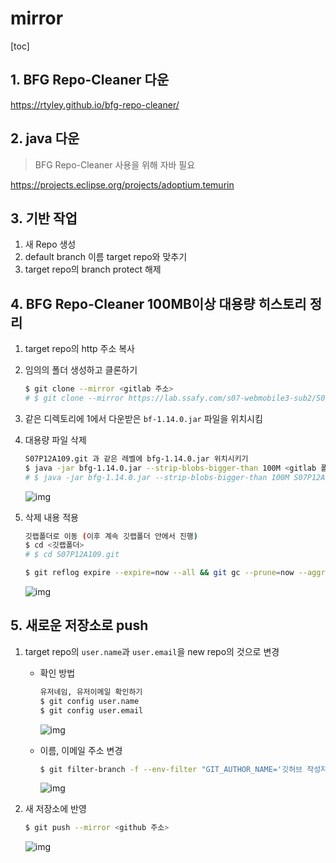 # mirror

[toc]

## 1. BFG Repo-Cleaner 다운

https://rtyley.github.io/bfg-repo-cleaner/



## 2. java 다운

> BFG Repo-Cleaner 사용을 위해 자바 필요

https://projects.eclipse.org/projects/adoptium.temurin



## 3. 기반 작업

1. 새 Repo 생성
2. default branch 이름 target repo와 맞추기
3. target repo의 branch protect 해제



## 4. BFG Repo-Cleaner 100MB이상 대용량 히스토리 정리

1. target repo의 http 주소 복사

2. 임의의 폴더 생성하고 클론하기

   ```bash
   $ git clone --mirror <gitlab 주소>
   # $ git clone --mirror https://lab.ssafy.com/s07-webmobile3-sub2/S07P12A109.git
   ```

3. 같은 디렉토리에 1에서 다운받은 `bf-1.14.0.jar` 파일을 위치시킴

4. 대용량 파일 삭제

   ```bash
   S07P12A109.git 과 같은 레벨에 bfg-1.14.0.jar 위치시키기
   $ java -jar bfg-1.14.0.jar --strip-blobs-bigger-than 100M <gitlab 폴더>
   # $ java -jar bfg-1.14.0.jar --strip-blobs-bigger-than 100M S07P12A109.git/
   ```

   ![img](https://cdn.discordapp.com/attachments/1015975060172984340/1015977585026551818/unknown.png)

5. 삭제 내용 적용

   ```bash
   깃랩폴더로 이동 (이후 계속 깃랩폴더 안에서 진행)
   $ cd <깃랩폴더>
   # $ cd S07P12A109.git
   
   $ git reflog expire --expire=now --all && git gc --prune=now --aggressivexxxxxxxxxx 깃랩폴더로 이동 (이후 계속 깃랩폴더 안에서 진행)$ cd <깃랩폴더># $ cd S07P12A109.git$ git reflog expire --expire=now --all && git gc --prune=now --aggressive
   ```

   ![img](https://cdn.discordapp.com/attachments/1015975060172984340/1015977694099419136/unknown.png)



## 5. 새로운 저장소로 push

1. target repo의 `user.name`과 `user.email`을 new repo의 것으로 변경

   - 확인 방법

     ```bash
     유저네임, 유저이메일 확인하기
     $ git config user.name
     $ git config user.email
     ```

     ![img](https://cdn.discordapp.com/attachments/1015975060172984340/1015977780342698099/unknown.png)

   - 이름, 이메일 주소 변경

     ```bash
     $ git filter-branch -f --env-filter "GIT_AUTHOR_NAME='깃허브 작성자 이름'; GIT_AUTHOR_EMAIL='깃허브 작성자 이메일'; GIT_COMMITTER_NAME='깃허브 작성자 이름'; GIT_COMMITTER_EMAIL='깃허브 작성자 이메일';" HEAD
     ```

     ![img](https://cdn.discordapp.com/attachments/1015975060172984340/1015977917135724574/unknown.png)

2. 새 저장소에 반영

   ```bash
   $ git push --mirror <github 주소>
   ```

   ![img](https://cdn.discordapp.com/attachments/1015975060172984340/1015978036061016124/unknown.png)

